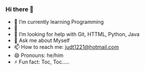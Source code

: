 ### Hi there 👋

- 🌱 I’m currently learning Programming
- 👯 
- 🤔 I’m looking for help with Git, HTTML, Python, Java
- 💬 Ask me about Myself
- 📫 How to reach me: judt1221@hotmail.com
- 😄 Pronouns: he/him
- ⚡ Fun fact: Toc, Toc.....

